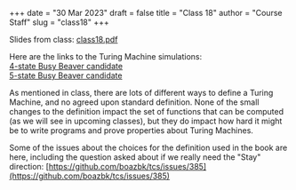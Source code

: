 +++
date = "30 Mar 2023"
draft = false
title = "Class 18"
author = "Course Staff"
slug = "class18"
+++

Slides from class: [class18.pdf](https://www.dropbox.com/s/8r79pklw5weuney/class18.pdf?dl=0)

Here are the links to the Turing Machine simulations:  
[4-state Busy Beaver candidate](http://morphett.info/turing/turing.html?4fee0005bc73130d8138803406a74990)  
[5-state Busy Beaver candidate](http://morphett.info/turing/turing.html?94a288fb9c40906d7e6face4bc422ece)

As mentioned in class, there are lots of different ways to define a
Turing Machine, and no agreed upon standard definition.  None of the
small changes to the definition impact the set of functions that can
be computed (as we will see in upcoming classes), but they do impact
how hard it might be to write programs and prove properties about
Turing Machines.

Some of the issues about the choices for the
definition used in the book are here, including the question asked
about if we really need the "Stay" direction:
[https://github.com/boazbk/tcs/issues/385](https://github.com/boazbk/tcs/issues/385)

